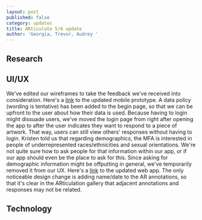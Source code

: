 ```yaml
---
layout: post
published: false
category: updates
title: ARticulate 5/6 update
author: 'Georgia, Trevor, Audrey '
---
```

## Research

## UI/UX 
We've edited our wireframes to take the feedback we've received into consideration. 
Here's a [link](https://www.figma.com/proto/qWZ8ITvQK8M2P9pIW4IeyA/ARticulate?node-id=9%3A2&scaling=scale-down&page-id=0%3A1) to the updated mobile prototype. A data policy (wording is tentative) has been added to the begin page, so that we can be upfront to the user about how their data is used. Because having to login might dissuade users, we've moved the login page from right after opening the app to after the user indicates they want to respond to a piece of artwork. That way, users can still view others' responses without having to login. Kristen told us that regarding demographics, the MFA is interested in people of underrepresented races/ethnicities and sexual orientations. We're not quite sure how to ask people for that information within our app, or if our app should even be the place to ask for this. Since asking for demographic information might be offputting in general, we've temporarily removed it from our UX. 
Here's a [link](https://www.figma.com/file/PQIldnDWa6Jhb0wUKj2K4H/ARticulate-web-app?node-id=0%3A1) to the updated web app. The only noticeable design change is adding name/date to the AR annotations, so that it's clear in the ARticulation gallery that adjacent annotations and responses may not be related. 

## Technology

